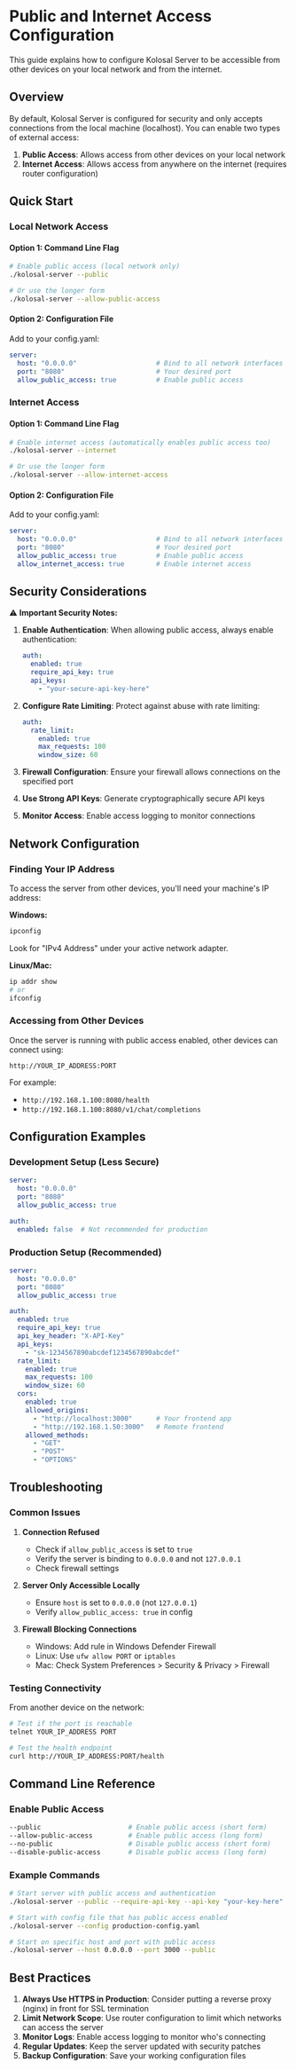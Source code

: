 # Public and Internet Access Configuration

This guide explains how to configure Kolosal Server to be accessible from other devices on your local network and from the internet.

## Overview

By default, Kolosal Server is configured for security and only accepts connections from the local machine (localhost). You can enable two types of external access:

1. **Public Access**: Allows access from other devices on your local network
2. **Internet Access**: Allows access from anywhere on the internet (requires router configuration)

## Quick Start

### Local Network Access

#### Option 1: Command Line Flag
```bash
# Enable public access (local network only)
./kolosal-server --public

# Or use the longer form
./kolosal-server --allow-public-access
```

#### Option 2: Configuration File
Add to your config.yaml:
```yaml
server:
  host: "0.0.0.0"                    # Bind to all network interfaces
  port: "8080"                       # Your desired port
  allow_public_access: true          # Enable public access
```

### Internet Access

#### Option 1: Command Line Flag
```bash
# Enable internet access (automatically enables public access too)
./kolosal-server --internet

# Or use the longer form
./kolosal-server --allow-internet-access
```

#### Option 2: Configuration File
Add to your config.yaml:
```yaml
server:
  host: "0.0.0.0"                    # Bind to all network interfaces
  port: "8080"                       # Your desired port
  allow_public_access: true          # Enable public access
  allow_internet_access: true        # Enable internet access
```

## Security Considerations

⚠️ **Important Security Notes:**

1. **Enable Authentication**: When allowing public access, always enable authentication:
   ```yaml
   auth:
     enabled: true
     require_api_key: true
     api_keys:
       - "your-secure-api-key-here"
   ```

2. **Configure Rate Limiting**: Protect against abuse with rate limiting:
   ```yaml
   auth:
     rate_limit:
       enabled: true
       max_requests: 100
       window_size: 60
   ```

3. **Firewall Configuration**: Ensure your firewall allows connections on the specified port
4. **Use Strong API Keys**: Generate cryptographically secure API keys
5. **Monitor Access**: Enable access logging to monitor connections

## Network Configuration

### Finding Your IP Address

To access the server from other devices, you'll need your machine's IP address:

**Windows:**
```cmd
ipconfig
```
Look for "IPv4 Address" under your active network adapter.

**Linux/Mac:**
```bash
ip addr show
# or
ifconfig
```

### Accessing from Other Devices

Once the server is running with public access enabled, other devices can connect using:
```
http://YOUR_IP_ADDRESS:PORT
```

For example:
- `http://192.168.1.100:8080/health`
- `http://192.168.1.100:8080/v1/chat/completions`

## Configuration Examples

### Development Setup (Less Secure)
```yaml
server:
  host: "0.0.0.0"
  port: "8080"
  allow_public_access: true

auth:
  enabled: false  # Not recommended for production
```

### Production Setup (Recommended)
```yaml
server:
  host: "0.0.0.0"
  port: "8080"
  allow_public_access: true

auth:
  enabled: true
  require_api_key: true
  api_key_header: "X-API-Key"
  api_keys:
    - "sk-1234567890abcdef1234567890abcdef"
  rate_limit:
    enabled: true
    max_requests: 100
    window_size: 60
  cors:
    enabled: true
    allowed_origins:
      - "http://localhost:3000"      # Your frontend app
      - "http://192.168.1.50:3000"   # Remote frontend
    allowed_methods:
      - "GET"
      - "POST"
      - "OPTIONS"
```

## Troubleshooting

### Common Issues

1. **Connection Refused**
   - Check if `allow_public_access` is set to `true`
   - Verify the server is binding to `0.0.0.0` and not `127.0.0.1`
   - Check firewall settings

2. **Server Only Accessible Locally**
   - Ensure `host` is set to `0.0.0.0` (not `127.0.0.1`)
   - Verify `allow_public_access: true` in config

3. **Firewall Blocking Connections**
   - Windows: Add rule in Windows Defender Firewall
   - Linux: Use `ufw allow PORT` or `iptables`
   - Mac: Check System Preferences > Security & Privacy > Firewall

### Testing Connectivity

From another device on the network:
```bash
# Test if the port is reachable
telnet YOUR_IP_ADDRESS PORT

# Test the health endpoint
curl http://YOUR_IP_ADDRESS:PORT/health
```

## Command Line Reference

### Enable Public Access
```bash
--public                      # Enable public access (short form)
--allow-public-access         # Enable public access (long form)
--no-public                   # Disable public access (short form)  
--disable-public-access       # Disable public access (long form)
```

### Example Commands
```bash
# Start server with public access and authentication
./kolosal-server --public --require-api-key --api-key "your-key-here"

# Start with config file that has public access enabled
./kolosal-server --config production-config.yaml

# Start on specific host and port with public access
./kolosal-server --host 0.0.0.0 --port 3000 --public
```

## Best Practices

1. **Always Use HTTPS in Production**: Consider putting a reverse proxy (nginx) in front for SSL termination
2. **Limit Network Scope**: Use router configuration to limit which networks can access the server
3. **Monitor Logs**: Enable access logging to monitor who's connecting
4. **Regular Updates**: Keep the server updated with security patches
5. **Backup Configuration**: Save your working configuration files
